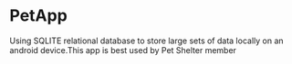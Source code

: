 # PetApp
Using SQLITE relational database to store large sets of data locally on an android device.This app is best used by Pet Shelter member
